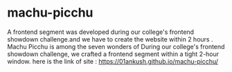 # machu-picchu
A frontend segment was developed during our college's frontend showdown challenge.and we have to create  the website within 2 hours . Machu Picchu is among the seven wonders of During our college's frontend showdown challenge, we crafted a frontend segment within a tight 2-hour window. 
here is the link of site : https://01ankush.github.io/machu-picchu/

